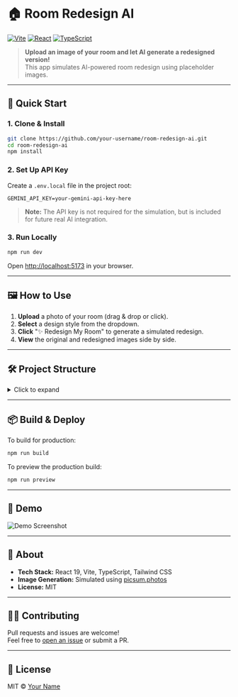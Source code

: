 # 🏠 Room Redesign AI

[![Vite](https://img.shields.io/badge/built%20with-vite-646CFF.svg?logo=vite&logoColor=white)](https://vitejs.dev/)
[![React](https://img.shields.io/badge/react-19.x-61dafb.svg?logo=react&logoColor=white)](https://react.dev/)
[![TypeScript](https://img.shields.io/badge/typescript-5.x-3178c6.svg?logo=typescript&logoColor=white)](https://www.typescriptlang.org/)

> **Upload an image of your room and let AI generate a redesigned version!**  
> This app simulates AI-powered room redesign using placeholder images.

---

## 🚀 Quick Start

### 1. Clone & Install

```sh
git clone https://github.com/your-username/room-redesign-ai.git
cd room-redesign-ai
npm install
```

### 2. Set Up API Key

Create a `.env.local` file in the project root:

```env
GEMINI_API_KEY=your-gemini-api-key-here
```

> **Note:** The API key is not required for the simulation, but is included for future real AI integration.

### 3. Run Locally

```sh
npm run dev
```

Open [http://localhost:5173](http://localhost:5173) in your browser.

---

## 🖼️ How to Use

1. **Upload** a photo of your room (drag & drop or click).
2. **Select** a design style from the dropdown.
3. **Click** "✨ Redesign My Room" to generate a simulated redesign.
4. **View** the original and redesigned images side by side.

---

## 🛠️ Project Structure

<details>
<summary>Click to expand</summary>

```
room-redesign-ai/
├── components/         # React UI components
├── services/           # API/service logic
├── types.ts            # Shared TypeScript types
├── App.tsx             # Main app component
├── index.tsx           # Entry point
├── vite.config.ts      # Vite config
├── tsconfig.json       # TypeScript config
├── README.md           # This file
└── ...
```
</details>

---

## 📦 Build & Deploy

To build for production:

```sh
npm run build
```

To preview the production build:

```sh
npm run preview
```

---

## 📸 Demo

![Demo Screenshot](https://user-images.githubusercontent.com/0000000/room-redesign-demo.png)
<!-- Replace with your own screenshot or animated GIF -->

---

## 🤖 About

- **Tech Stack:** React 19, Vite, TypeScript, Tailwind CSS
- **Image Generation:** Simulated using [picsum.photos](https://picsum.photos/)
- **License:** MIT

---

## 🙋‍♂️ Contributing

Pull requests and issues are welcome!  
Feel free to [open an issue](https://github.com/your-username/room-redesign-ai/issues) or submit a PR.

---

## 📄 License

MIT © [Your Name](https://github.com/your-username)
